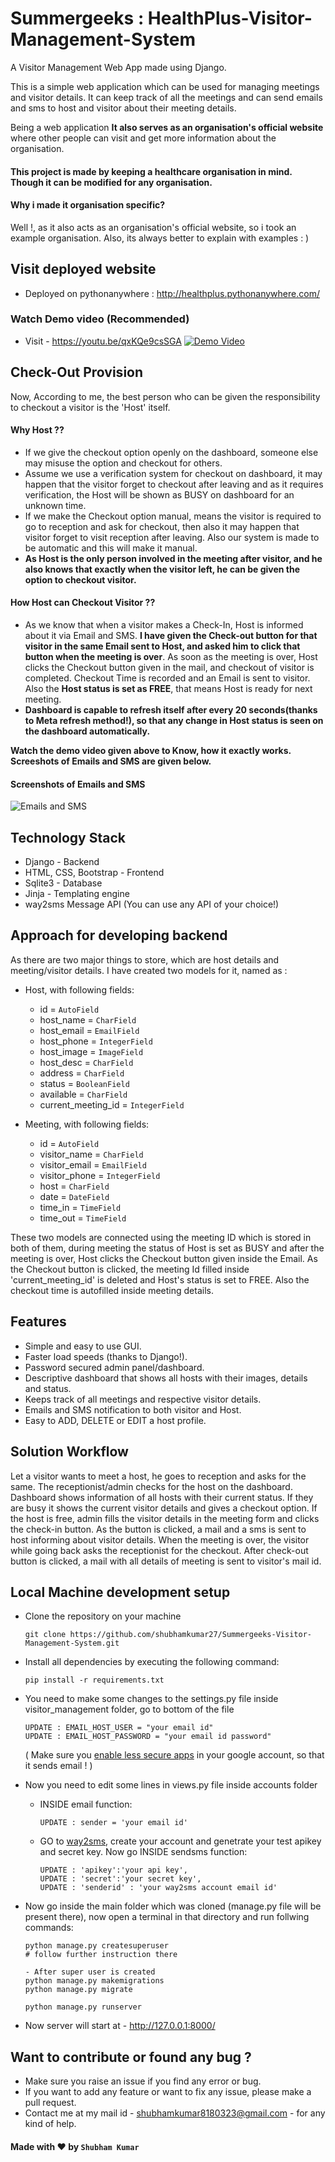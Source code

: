 # Summergeeks : HealthPlus-Visitor-Management-System
A Visitor Management Web App made using Django.

This is a simple web application which can be used for managing meetings and visitor details. It can keep track of all the meetings and can send emails and sms to host and visitor about their meeting details.

Being a web application **It also serves as an organisation's official website** where other people can visit and get more information about the organisation.

#### This project is made by keeping a healthcare organisation in mind. Though it can be modified for any organisation.

#### Why i made it organisation specific?
Well !, as it also acts as an organisation's official website, so i took an example organisation. Also, its always better to explain with examples : )

## Visit deployed website
- Deployed on pythonanywhere : http://healthplus.pythonanywhere.com/

### Watch Demo video (Recommended)
- Visit - https://youtu.be/qxKQe9csSGA
<a href="https://youtu.be/qxKQe9csSGA" target="_blank"><img src="https://drive.google.com/uc?id=153qoLXimg2ov340O5EDiTG00HD7T5bEU" alt="Demo Video" title="Visitor management system" /></a>

## Check-Out Provision
Now, According to me, the best person who can be given the responsibility to checkout a visitor is the 'Host' itself.
#### Why Host ??
- If we give the checkout option openly on the dashboard, someone else may misuse the option and checkout for others.
- Assume we use a verification system for checkout on dashboard, it may happen that the visitor forget to checkout after leaving and as it requires verification, the Host will be shown as BUSY on dashboard for an unknown time.
- If we make the Checkout option manual, means the visitor is required to go to reception and ask for checkout, then also it may happen that visitor forget to visit reception after leaving. Also our system is made to be automatic and this will make it manual.
- **As Host is the only person involved in the meeting after visitor, and he also knows that exactly when the visitor left, he can be given the option to checkout visitor.**
#### How Host can Checkout Visitor ??
- As we know that when a visitor makes a Check-In, Host is informed about it via Email and SMS. **I have given the Check-out button for that visitor in the same Email sent to Host, and asked him to click that button when the meeting is over**. As soon as the meeting is over, Host clicks the Checkout button given in the mail, and checkout of visitor is completed. Checkout Time is recorded and an Email is sent to visitor. Also the **Host status is set as FREE**, that means Host is ready for next meeting.
- **Dashboard is capable to refresh itself after every 20 seconds(thanks to Meta refresh method!), so that any change in Host status is seen on the dashboard automatically.**

**Watch the demo video given above to Know, how it exactly works. Screeshots of Emails and SMS are given below.**

#### Screenshots of Emails and SMS
<img src="https://drive.google.com/uc?id=1-Qjaqkki9E8cOrEBrfzYGVkpB-WCxNaG" alt="Emails and SMS" title="Screenshots" />

## Technology Stack
- Django - Backend
- HTML, CSS, Bootstrap - Frontend
- Sqlite3 - Database
- Jinja - Templating engine
- way2sms Message API (You can use any API of your choice!)

## Approach for developing backend
As there are two major things to store, which are host details and meeting/visitor details. I have created two models for it, named as :

- Host, with following fields:

    + id = `AutoField`
    + host_name = `CharField`
    + host_email = `EmailField`
    + host_phone = `IntegerField`
    + host_image = `ImageField`
    + host_desc = `CharField`
    + address = `CharField`
    + status = `BooleanField`
    + available = `CharField`
    + current_meeting_id = `IntegerField`

- Meeting, with following fields:

    + id = `AutoField`
    + visitor_name = `CharField`
    + visitor_email = `EmailField`
    + visitor_phone = `IntegerField`
    + host = `CharField`
    + date = `DateField`
    + time_in = `TimeField`
    + time_out = `TimeField`
    
These two models are connected using the meeting ID which is stored in both of them, during meeting the status of Host is set as BUSY and after the meeting is over, Host clicks the Checkout button given inside the Email. As the Checkout button is clicked, the meeting Id filled inside 'current_meeting_id' is deleted and Host's status is set to FREE. Also the checkout time is autofilled inside meeting details.

## Features
- Simple and easy to use GUI.
- Faster load speeds (thanks to Django!).
- Password secured admin panel/dashboard.
- Descriptive dashboard that shows all hosts with their images, details and status.
- Keeps track of all meetings and respective visitor details.
- Emails and SMS notification to both visitor and Host.
- Easy to ADD, DELETE or EDIT a host profile.

## Solution Workflow
Let a visitor wants to meet a host, he goes to reception and asks for the same. The receptionist/admin checks for the host on the dashboard. Dashboard shows information of all hosts with their current status. If they are busy it shows the current visitor details and gives a checkout option. If the host is free, admin fills the visitor details in the meeting form and clicks the check-in button. As the button is clicked, a mail and a sms is sent to host informing about visitor details. When the meeting is over, the visitor while going back asks the receptionist for the checkout. After check-out button is clicked, a mail with all details of meeting is sent to visitor's mail id.

## Local Machine development setup
- Clone the repository on your machine 
    ```
    git clone https://github.com/shubhamkumar27/Summergeeks-Visitor-Management-System.git
    ```
    
- Install all dependencies by executing the following command:
    ```
    pip install -r requirements.txt
    ```
    
- You need to make some changes to the settings.py file inside visitor_management folder, go to bottom of the file
    ```
    UPDATE : EMAIL_HOST_USER = "your email id" 
    UPDATE : EMAIL_HOST_PASSWORD = "your email id password"
    ```
    ( Make sure you <a href='https://myaccount.google.com/lesssecureapps'>enable less secure apps</a> in your google account, so that it sends email ! )
   
- Now you need to edit some lines in views.py file inside accounts folder
  - INSIDE email function:
    ```
    UPDATE : sender = 'your email id'
    ```
  - GO to <a href='https://www.way2sms.com/'>way2sms</a>, create your account and genetrate your test apikey and secret key. Now go INSIDE sendsms function:
    ```
    UPDATE : 'apikey':'your api key',
    UPDATE : 'secret':'your secret key',
    UPDATE : 'senderid' : 'your way2sms account email id'
    ```
    
- Now go inside the main folder which was cloned (manage.py file will be present there), now open a terminal in that directory and run follwing commands:
    ```
    python manage.py createsuperuser
    # follow further instruction there
    
    - After super user is created 
    python manage.py makemigrations
    python manage.py migrate
    
    python manage.py runserver
    ```
- Now server will start at - http://127.0.0.1:8000/



## Want to contribute or found any bug ?
- Make sure you raise an issue if you find any error or bug.
- If you want to add any feature or want to fix any issue, please make a pull request.
- Contact me at my mail id - shubhamkumar8180323@gmail.com - for any kind of help.

#### Made with ♥ by `Shubham Kumar`
